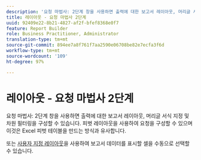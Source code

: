 ```yaml
---
description: '요청 마법사: 2단계 창을 사용하면 출력에 대한 보고서 레이아웃, 머리글 서식 지정 및 차원 필터링을 구성할 수 있습니다. 피벗 레이아웃을 사용하여 요청을 구성할 수 있으며 이것은 Excel 피벗 테이블을 만드는 방식과 유사합니다.'
title: 레이아웃 - 요청 마법사 2단계
uuid: 92409e22-8b21-4827-af2f-bfef8368e0f7
feature: Report Builder
role: Business Practitioner, Administrator
translation-type: tm+mt
source-git-commit: 894ee7a8f761f7aa2590e06708be82e7ecfa3f6d
workflow-type: tm+mt
source-wordcount: '109'
ht-degree: 97%

---
```



# 레이아웃 - 요청 마법사 2단계

요청 마법사: 2단계 창을 사용하면 출력에 대한 보고서 레이아웃, 머리글 서식 지정 및 차원 필터링을 구성할 수 있습니다. 피벗 레이아웃을 사용하여 요청을 구성할 수 있으며 이것은 Excel 피벗 테이블을 만드는 방식과 유사합니다.

또는 [사용자 지정 레이아웃](/help/analyze/report-builder/layout/configure-the-custom-layout.md)을 사용하여 보고서 데이터를 표시할 셀을 수동으로 선택할 수 있습니다.
